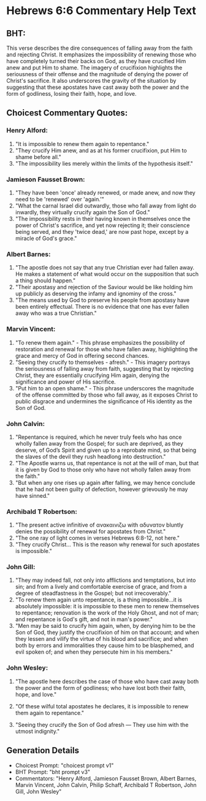# Hebrews 6:6 Commentary Help Text

## BHT:
This verse describes the dire consequences of falling away from the faith and rejecting Christ. It emphasizes the impossibility of renewing those who have completely turned their backs on God, as they have crucified Him anew and put Him to shame. The imagery of crucifixion highlights the seriousness of their offense and the magnitude of denying the power of Christ's sacrifice. It also underscores the gravity of the situation by suggesting that these apostates have cast away both the power and the form of godliness, losing their faith, hope, and love.

## Choicest Commentary Quotes:
### Henry Alford:
1. "It is impossible to renew them again to repentance." 
2. "They crucify Him anew, and as at his former crucifixion, put Him to shame before all."
3. "The impossibility lies merely within the limits of the hypothesis itself."

### Jamieson Fausset Brown:
1. "They have been 'once' already renewed, or made anew, and now they need to be 'renewed' over 'again.'" 
2. "What the carnal Israel did outwardly, those who fall away from light do inwardly, they virtually crucify again the Son of God."
3. "The impossibility rests in their having known in themselves once the power of Christ's sacrifice, and yet now rejecting it; their conscience being served, and they 'twice dead,' are now past hope, except by a miracle of God's grace."

### Albert Barnes:
1. "The apostle does not say that any true Christian ever had fallen away. He makes a statement of what would occur on the supposition that such a thing should happen."
2. "Their apostasy and rejection of the Saviour would be like holding him up publicly as deserving the infamy and ignominy of the cross."
3. "The means used by God to preserve his people from apostasy have been entirely effectual. There is no evidence that one has ever fallen away who was a true Christian."

### Marvin Vincent:
1. "To renew them again." - This phrase emphasizes the possibility of restoration and renewal for those who have fallen away, highlighting the grace and mercy of God in offering second chances.
2. "Seeing they crucify to themselves - afresh." - This imagery portrays the seriousness of falling away from faith, suggesting that by rejecting Christ, they are essentially crucifying Him again, denying the significance and power of His sacrifice.
3. "Put him to an open shame." - This phrase underscores the magnitude of the offense committed by those who fall away, as it exposes Christ to public disgrace and undermines the significance of His identity as the Son of God.

### John Calvin:
1. "Repentance is required, which he never truly feels who has once wholly fallen away from the Gospel; for such are deprived, as they deserve, of God’s Spirit and given up to a reprobate mind, so that being the slaves of the devil they rush headlong into destruction."
2. "The Apostle warns us, that repentance is not at the will of man, but that it is given by God to those only who have not wholly fallen away from the faith."
3. "But when any one rises up again after falling, we may hence conclude that he had not been guilty of defection, however grievously he may have sinned."

### Archibald T Robertson:
1. "The present active infinitive of ανακαινιζω with αδυνατον bluntly denies the possibility of renewal for apostates from Christ."
2. "The one ray of light comes in verses Hebrews 6:8-12, not here."
3. "They crucify Christ... This is the reason why renewal for such apostates is impossible."

### John Gill:
1. "They may indeed fall, not only into afflictions and temptations, but into sin; and from a lively and comfortable exercise of grace, and from a degree of steadfastness in the Gospel; but not irrecoverably."
2. "To renew them again unto repentance, is a thing impossible...it is absolutely impossible: it is impossible to these men to renew themselves to repentance; renovation is the work of the Holy Ghost, and not of man; and repentance is God's gift, and not in man's power."
3. "Men may be said to crucify him again, when, by denying him to be the Son of God, they justify the crucifixion of him on that account; and when they lessen and vilify the virtue of his blood and sacrifice; and when both by errors and immoralities they cause him to be blasphemed, and evil spoken of; and when they persecute him in his members."

### John Wesley:
1. "The apostle here describes the case of those who have cast away both the power and the form of godliness; who have lost both their faith, hope, and love." 

2. "Of these wilful total apostates he declares, it is impossible to renew them again to repentance." 

3. "Seeing they crucify the Son of God afresh — They use him with the utmost indignity."


## Generation Details
- Choicest Prompt: "choicest prompt v1"
- BHT Prompt: "bht prompt v3"
- Commentators: "Henry Alford, Jamieson Fausset Brown, Albert Barnes, Marvin Vincent, John Calvin, Philip Schaff, Archibald T Robertson, John Gill, John Wesley"
